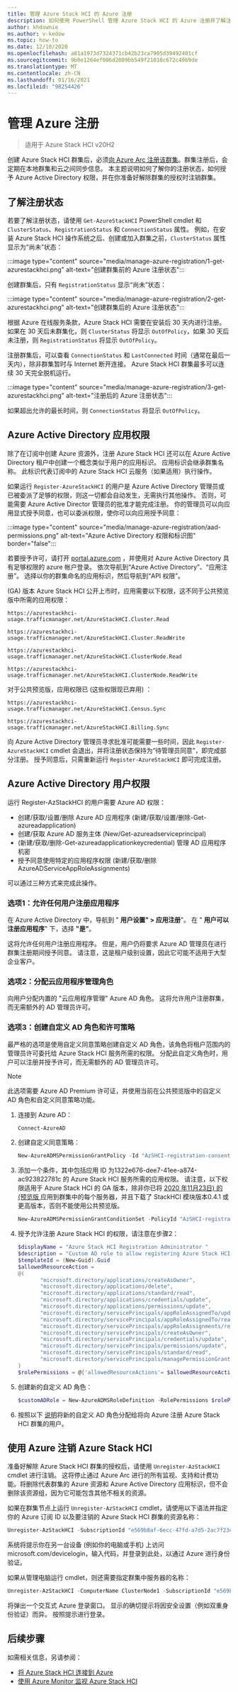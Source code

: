 ```yaml
---
title: 管理 Azure Stack HCI 的 Azure 注册
description: 如何使用 PowerShell 管理 Azure Stack HCI 的 Azure 注册并了解注册状态。
author: khdownie
ms.author: v-kedow
ms.topic: how-to
ms.date: 12/10/2020
ms.openlocfilehash: a81a1973d7324371cb42b23ca7905d39492401cf
ms.sourcegitcommit: 9b0e1264ef006d2009bb549f21010c672c49b9de
ms.translationtype: MT
ms.contentlocale: zh-CN
ms.lasthandoff: 01/16/2021
ms.locfileid: "98254426"
---
```

# <a name="manage-azure-registration"></a>管理 Azure 注册

> 适用于 Azure Stack HCI v20H2

创建 Azure Stack HCI 群集后，必须[向 Azure Arc 注册该群集](../deploy/register-with-azure.md)。群集注册后，会定期在本地群集和云之间同步信息。 本主题说明如何了解你的注册状态，如何授予 Azure Active Directory 权限，并在你准备好解除群集的授权时注销群集。

## <a name="understanding-registration-status"></a>了解注册状态

若要了解注册状态，请使用 `Get-AzureStackHCI` PowerShell cmdlet 和 `ClusterStatus`、`RegistrationStatus` 和 `ConnectionStatus` 属性。 例如，在安装 Azure Stack HCI 操作系统之后、创建或加入群集之前，`ClusterStatus` 属性显示为“尚未”状态：

:::image type="content" source="media/manage-azure-registration/1-get-azurestackhci.png" alt-text="创建群集前的 Azure 注册状态":::

创建群集后，只有 `RegistrationStatus` 显示“尚未”状态：

:::image type="content" source="media/manage-azure-registration/2-get-azurestackhci.png" alt-text="创建群集后的 Azure 注册状态":::

根据 Azure 在线服务条款，Azure Stack HCI 需要在安装后 30 天内进行注册。 如果在 30 天后未群集化，则 `ClusterStatus` 将显示 `OutOfPolicy`，如果 30 天后未注册，则 `RegistrationStatus` 将显示 `OutOfPolicy`。

注册群集后，可以查看 `ConnectionStatus` 和 `LastConnected` 时间（通常在最后一天内），除非群集暂时与 Internet 断开连接。 Azure Stack HCI 群集最多可以连续 30 天完全脱机运行。

:::image type="content" source="media/manage-azure-registration/3-get-azurestackhci.png" alt-text="注册后的 Azure 注册状态":::

如果超出允许的最长时间，则 `ConnectionStatus` 将显示 `OutOfPolicy`。

## <a name="azure-active-directory-app-permissions"></a>Azure Active Directory 应用权限

除了在订阅中创建 Azure 资源外，注册 Azure Stack HCI 还可以在 Azure Active Directory 租户中创建一个概念类似于用户的应用标识。 应用标识会继承群集名称。 此标识代表订阅中的 Azure Stack HCI 云服务（如果适用）执行操作。

如果运行 `Register-AzureStackHCI` 的用户是 Azure Active Directory 管理员或已被委派了足够的权限，则这一切都会自动发生，无需执行其他操作。 否则，可能需要 Azure Active Director 管理员的批准才能完成注册。 你的管理员可以向应用显式授予同意，也可以委派权限，使你可以向应用授予同意：

:::image type="content" source="media/manage-azure-registration/aad-permissions.png" alt-text="Azure Active Directory 权限和标识图" border="false":::

若要授予许可，请打开 [portal.azure.com](https://portal.azure.com) ，并使用对 Azure Active Directory 具有足够权限的 azure 帐户登录。 依次导航到“Azure Active Directory”、“应用注册”。  选择以你的群集命名的应用标识，然后导航到“API 权限”。

 (GA) 版本 Azure Stack HCI 公开上市时，应用需要以下权限，这不同于公共预览版中所需的应用权限：

```http
https://azurestackhci-usage.trafficmanager.net/AzureStackHCI.Cluster.Read

https://azurestackhci-usage.trafficmanager.net/AzureStackHCI.Cluster.ReadWrite

https://azurestackhci-usage.trafficmanager.net/AzureStackHCI.ClusterNode.Read

https://azurestackhci-usage.trafficmanager.net/AzureStackHCI.ClusterNode.ReadWrite
```

对于公共预览版，应用权限已 (这些权限现已弃用) ：

```http
https://azurestackhci-usage.trafficmanager.net/AzureStackHCI.Census.Sync

https://azurestackhci-usage.trafficmanager.net/AzureStackHCI.Billing.Sync
```

向 Azure Active Directory 管理员寻求批准可能需要一些时间，因此 `Register-AzureStackHCI` cmdlet 会退出，并将注册状态保持为“待管理员同意”，即完成部分注册。 授予同意后，只需重新运行 `Register-AzureStackHCI` 即可完成注册。

## <a name="azure-active-directory-user-permissions"></a>Azure Active Directory 用户权限

运行 Register-AzStackHCI 的用户需要 Azure AD 权限：

- 创建/获取/设置/删除 Azure AD 应用程序 (新建/获取/设置/删除-Get-azureadapplication) 
- 创建/获取 Azure AD 服务主体 (New/Get-azureadserviceprincipal) 
-  (新建/获取/删除-Get-azureadapplicationkeycredential) 管理 AD 应用程序机密
- 授予同意使用特定的应用程序权限 (新建/获取/删除 AzureADServiceAppRoleAssignments) 

可以通过三种方式来完成此操作。

### <a name="option-1-allow-any-user-to-register-applications"></a>选项1：允许任何用户注册应用程序

在 Azure Active Directory 中，导航到 " **用户设置" > 应用注册**"。 在 " **用户可以注册应用程序**" 下，选择 **"是"**。

这将允许任何用户注册应用程序。 但是，用户仍将要求 Azure AD 管理员在进行群集注册期间授予同意。 请注意，这是租户级别设置，因此它可能不适用于大型企业客户。

### <a name="option-2-assign-cloud-application-administration-role"></a>选项2：分配云应用程序管理角色

向用户分配内置的 "云应用程序管理" Azure AD 角色。 这将允许用户注册群集，而无需额外的 AD 管理员许可。

### <a name="option-3-create-a-custom-ad-role-and-consent-policy"></a>选项3：创建自定义 AD 角色和许可策略

最严格的选项是使用自定义同意策略创建自定义 AD 角色，该角色将租户范围内的管理员许可委托给 Azure Stack HCI 服务所需的权限。 分配此自定义角色时，用户可以注册并授予许可，而无需额外的 AD 管理员许可。

   > [!NOTE]
   > 此选项需要 Azure AD Premium 许可证，并使用当前在公共预览版中的自定义 AD 角色和自定义同意策略功能。

   1. 连接到 Azure AD：
   
      ```powershell
      Connect-AzureAD
      ```

   2. 创建自定义同意策略：

      ```powershell
      New-AzureADMSPermissionGrantPolicy -Id "AzSHCI-registration-consent-policy" -DisplayName "Azure Stack HCI registration admin app consent policy" -Description "Azure Stack HCI registration admin app consent policy"
      ```

   3. 添加一个条件，其中包括应用 ID 为1322e676-dee7-41ee-a874-ac923822781c 的 Azure Stack HCI 服务所需的应用权限。 请注意，以下权限适用于 Azure Stack HCI 的 GA 版本，除非你已将 [2020 年11月23日) 的 (预览版 ](https://support.microsoft.com/help/4595086/azure-stack-hci-release-notes-overview) 应用到群集中的每个服务器，并且下载了 StackHCI 模块版本0.4.1 或更高版本，否则不能使用公共预览版。
   
      ```powershell
      New-AzureADMSPermissionGrantConditionSet -PolicyId "AzSHCI-registration-consent-policy" -ConditionSetType "includes" -PermissionType "application" -ResourceApplication "1322e676-dee7-41ee-a874-ac923822781c" -Permissions "bbe8afc9-f3ba-4955-bb5f-1cfb6960b242","8fa5445e-80fb-4c71-a3b1-9a16a81a1966","493bd689-9082-40db-a506-11f40b68128f","2344a320-6a09-4530-bed7-c90485b5e5e2"
      ```

   4. 授予允许注册 Azure Stack HCI 的权限，请注意在步骤2：
   
      ```powershell
      $displayName = "Azure Stack HCI Registration Administrator "
      $description = "Custom AD role to allow registering Azure Stack HCI "
      $templateId = (New-Guid).Guid
      $allowedResourceAction =
      @(
             "microsoft.directory/applications/createAsOwner",
             "microsoft.directory/applications/delete",
             "microsoft.directory/applications/standard/read",
             "microsoft.directory/applications/credentials/update",
             "microsoft.directory/applications/permissions/update",
             "microsoft.directory/servicePrincipals/appRoleAssignedTo/update",
             "microsoft.directory/servicePrincipals/appRoleAssignedTo/read",
             "microsoft.directory/servicePrincipals/appRoleAssignments/read",
             "microsoft.directory/servicePrincipals/createAsOwner",
             "microsoft.directory/servicePrincipals/credentials/update",
             "microsoft.directory/servicePrincipals/permissions/update",
             "microsoft.directory/servicePrincipals/standard/read",
             "microsoft.directory/servicePrincipals/managePermissionGrantsForAll.AzSHCI-registration-consent-policy"
      )
      $rolePermissions = @{'allowedResourceActions'= $allowedResourceAction}
      ```

   5. 创建新的自定义 AD 角色：

      ```powershell
      $customADRole = New-AzureADMSRoleDefinition -RolePermissions $rolePermissions -DisplayName $displayName -Description $description -TemplateId $templateId -IsEnabled $true
      ```

   6. 按照以下 [说明](/azure/active-directory/fundamentals/active-directory-users-assign-role-azure-portal?context=/azure/active-directory/roles/context/ugr-context)将新的自定义 AD 角色分配给将向 Azure 注册 Azure Stack HCI 群集的用户。

## <a name="unregister-azure-stack-hci-with-azure"></a>使用 Azure 注销 Azure Stack HCI

准备好解除 Azure Stack HCI 群集的授权后，请使用 `Unregister-AzStackHCI` cmdlet 进行注销。 这将停止通过 Azure Arc 进行的所有监视、支持和计费功能。将删除代表群集的 Azure 资源和 Azure Active Directory 应用标识，但不会删除该资源组，因为它可能包含其他不相关的资源。

如果在群集节点上运行 `Unregister-AzStackHCI` cmdlet，请使用以下语法并指定你的 Azure 订阅 ID 以及要注销的 Azure Stack HCI 群集的资源名称：

```PowerShell
Unregister-AzStackHCI -SubscriptionId "e569b8af-6ecc-47fd-a7d5-2ac7f23d8bfe" -ResourceName HCI001
```

系统将提示你在另一台设备 (例如你的电脑或手机) 上访问 microsoft.com/devicelogin，输入代码，并登录到此处，以通过 Azure 进行身份验证。

如果从管理电脑运行 cmdlet，则还需要指定群集中服务器的名称：

```PowerShell
Unregister-AzStackHCI -ComputerName ClusterNode1 -SubscriptionId "e569b8af-6ecc-47fd-a7d5-2ac7f23d8bfe" -ResourceName HCI001
```

将弹出一个交互式 Azure 登录窗口。 显示的确切提示将因安全设置（例如双重身份验证）而异。 按照提示进行登录。

## <a name="next-steps"></a>后续步骤

如需相关信息，另请参阅：

- [将 Azure Stack HCI 连接到 Azure](../deploy/register-with-azure.md)
- [使用 Azure Monitor 监视 Azure Stack HCI](azure-monitor.md)
